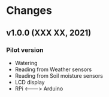 # Changes

## v1.0.0 (XXX XX, 2021)
### Pilot version
- Watering
- Reading from Weather sensors
- Reading from Soil moisture sensors
- LCD display
- RPi <---> Arduino